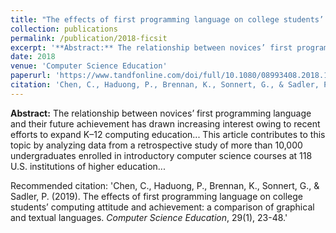 ```yaml
---
title: "The effects of first programming language on college students’ computing attitude and achievement: a comparison of graphical and textual languages"
collection: publications
permalink: /publication/2018-ficsit
excerpt: '**Abstract:** The relationship between novices’ first programming language and their future achievement has drawn increasing interest owing to recent efforts to expand K–12 computing education...'
date: 2018
venue: 'Computer Science Education'
paperurl: 'https://www.tandfonline.com/doi/full/10.1080/08993408.2018.1547564'
citation: 'Chen, C., Haduong, P., Brennan, K., Sonnert, G., & Sadler, P. (2019). The effects of first programming language on college students’ computing attitude and achievement: a comparison of graphical and textual languages. <i>Computer Science Education</i>, 29(1), 23-48.'
---
```

**Abstract:** The relationship between novices’ first programming language and their future achievement has drawn increasing interest owing to recent efforts to expand K–12 computing education... This article contributes to this topic by analyzing data from a retrospective study of more than 10,000 undergraduates enrolled in introductory computer science courses at 118 U.S. institutions of higher education...

<!-- [Download paper here](https://academicpages.github.io/files/paper1.pdf) -->

Recommended citation: 'Chen, C., Haduong, P., Brennan, K., Sonnert, G., & Sadler, P. (2019). The effects of first programming language on college students’ computing attitude and achievement: a comparison of graphical and textual languages. <i>Computer Science Education</i>, 29(1), 23-48.'

